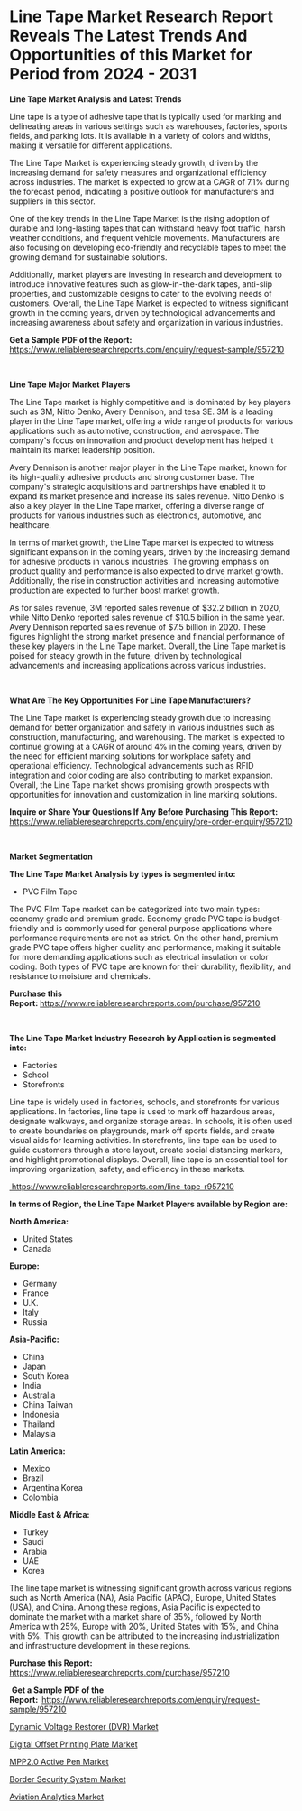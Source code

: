 <p><h1>Line Tape Market Research Report Reveals The Latest Trends And Opportunities of this Market for Period from 2024 - 2031</h1></p><p><strong>Line Tape Market Analysis and Latest Trends</strong></p>
<p><p>Line tape is a type of adhesive tape that is typically used for marking and delineating areas in various settings such as warehouses, factories, sports fields, and parking lots. It is available in a variety of colors and widths, making it versatile for different applications.</p><p>The Line Tape Market is experiencing steady growth, driven by the increasing demand for safety measures and organizational efficiency across industries. The market is expected to grow at a CAGR of 7.1% during the forecast period, indicating a positive outlook for manufacturers and suppliers in this sector.</p><p>One of the key trends in the Line Tape Market is the rising adoption of durable and long-lasting tapes that can withstand heavy foot traffic, harsh weather conditions, and frequent vehicle movements. Manufacturers are also focusing on developing eco-friendly and recyclable tapes to meet the growing demand for sustainable solutions.</p><p>Additionally, market players are investing in research and development to introduce innovative features such as glow-in-the-dark tapes, anti-slip properties, and customizable designs to cater to the evolving needs of customers. Overall, the Line Tape Market is expected to witness significant growth in the coming years, driven by technological advancements and increasing awareness about safety and organization in various industries.</p></p>
<p><strong>Get a Sample PDF of the Report:&nbsp;</strong> <a href="https://www.reliableresearchreports.com/enquiry/request-sample/957210">https://www.reliableresearchreports.com/enquiry/request-sample/957210</a></p>
<p>&nbsp;</p>
<p><strong>Line Tape Major Market Players</strong></p>
<p><p>The Line Tape market is highly competitive and is dominated by key players such as 3M, Nitto Denko, Avery Dennison, and tesa SE. 3M is a leading player in the Line Tape market, offering a wide range of products for various applications such as automotive, construction, and aerospace. The company's focus on innovation and product development has helped it maintain its market leadership position.</p><p>Avery Dennison is another major player in the Line Tape market, known for its high-quality adhesive products and strong customer base. The company's strategic acquisitions and partnerships have enabled it to expand its market presence and increase its sales revenue. Nitto Denko is also a key player in the Line Tape market, offering a diverse range of products for various industries such as electronics, automotive, and healthcare.</p><p>In terms of market growth, the Line Tape market is expected to witness significant expansion in the coming years, driven by the increasing demand for adhesive products in various industries. The growing emphasis on product quality and performance is also expected to drive market growth. Additionally, the rise in construction activities and increasing automotive production are expected to further boost market growth.</p><p>As for sales revenue, 3M reported sales revenue of $32.2 billion in 2020, while Nitto Denko reported sales revenue of $10.5 billion in the same year. Avery Dennison reported sales revenue of $7.5 billion in 2020. These figures highlight the strong market presence and financial performance of these key players in the Line Tape market. Overall, the Line Tape market is poised for steady growth in the future, driven by technological advancements and increasing applications across various industries.</p></p>
<p>&nbsp;</p>
<p><strong>What Are The Key Opportunities For Line Tape Manufacturers?</strong></p>
<p><p>The Line Tape market is experiencing steady growth due to increasing demand for better organization and safety in various industries such as construction, manufacturing, and warehousing. The market is expected to continue growing at a CAGR of around 4% in the coming years, driven by the need for efficient marking solutions for workplace safety and operational efficiency. Technological advancements such as RFID integration and color coding are also contributing to market expansion. Overall, the Line Tape market shows promising growth prospects with opportunities for innovation and customization in line marking solutions.</p></p>
<p><strong>Inquire or Share Your Questions If Any Before Purchasing This Report:</strong> <a href="https://www.reliableresearchreports.com/enquiry/pre-order-enquiry/957210">https://www.reliableresearchreports.com/enquiry/pre-order-enquiry/957210</a></p>
<p>&nbsp;</p>
<p><strong>Market Segmentation</strong></p>
<p><strong>The Line Tape Market Analysis by types is segmented into:</strong></p>
<p><ul><li>PVC Film Tape</li></ul></p>
<p><p>The PVC Film Tape market can be categorized into two main types: economy grade and premium grade. Economy grade PVC tape is budget-friendly and is commonly used for general purpose applications where performance requirements are not as strict. On the other hand, premium grade PVC tape offers higher quality and performance, making it suitable for more demanding applications such as electrical insulation or color coding. Both types of PVC tape are known for their durability, flexibility, and resistance to moisture and chemicals.</p></p>
<p><strong>Purchase this Report:&nbsp;</strong><a href="https://www.reliableresearchreports.com/purchase/957210">https://www.reliableresearchreports.com/purchase/957210</a></p>
<p>&nbsp;</p>
<p><strong>The Line Tape Market Industry Research by Application is segmented into:</strong></p>
<p><ul><li>Factories</li><li>School</li><li>Storefronts</li></ul></p>
<p><p>Line tape is widely used in factories, schools, and storefronts for various applications. In factories, line tape is used to mark off hazardous areas, designate walkways, and organize storage areas. In schools, it is often used to create boundaries on playgrounds, mark off sports fields, and create visual aids for learning activities. In storefronts, line tape can be used to guide customers through a store layout, create social distancing markers, and highlight promotional displays. Overall, line tape is an essential tool for improving organization, safety, and efficiency in these markets.</p></p>
<p><a href="https://www.reliableresearchreports.com/line-tape-r957210">&nbsp;https://www.reliableresearchreports.com/line-tape-r957210</a></p>
<p><strong>In terms of Region, the Line Tape Market Players available by Region are:</strong></p>
<p>
    <p> <strong> North America: </strong>
        <ul>
            <li>United States</li>
            <li>Canada</li>
        </ul>
        </p> 
    <p> <strong> Europe: </strong>
        <ul>
            <li>Germany</li>
            <li>France</li>
            <li>U.K.</li>
            <li>Italy</li>
            <li>Russia</li>
        </ul>
        </p> 
    <p> <strong> Asia-Pacific: </strong>
        <ul>
            <li>China</li>
            <li>Japan</li>
            <li>South Korea</li>
            <li>India</li>
            <li>Australia</li>
            <li>China Taiwan</li>
            <li>Indonesia</li>
            <li>Thailand</li>
            <li>Malaysia</li>
        </ul>
        </p> 
    <p> <strong> Latin America: </strong>
        <ul>
            <li>Mexico</li>
            <li>Brazil</li>
            <li>Argentina Korea</li>
            <li>Colombia</li>
        </ul>
        </p> 
    <p> <strong> Middle East & Africa: </strong>
        <ul>
            <li>Turkey</li>
            <li>Saudi</li>
            <li>Arabia</li>
            <li>UAE</li>
            <li>Korea</li>
        </ul>
    </p>
    </p>
<p><p>The line tape market is witnessing significant growth across various regions such as North America (NA), Asia Pacific (APAC), Europe, United States (USA), and China. Among these regions, Asia Pacific is expected to dominate the market with a market share of 35%, followed by North America with 25%, Europe with 20%, United States with 15%, and China with 5%. This growth can be attributed to the increasing industrialization and infrastructure development in these regions.</p></p>
<p><strong>Purchase this Report: </strong><a href="https://www.reliableresearchreports.com/purchase/957210">https://www.reliableresearchreports.com/purchase/957210</a></p>
<p>&nbsp;<strong>Get a Sample PDF of the Report:&nbsp;&nbsp;</strong><a href="https://www.reliableresearchreports.com/enquiry/request-sample/957210">https://www.reliableresearchreports.com/enquiry/request-sample/957210</a></p>
<p><strong></strong></p>
<p><p><a href="https://github.com/lylyparadise/Market-Research-Report-List-5/blob/main/dynamic-voltage-restorer-dvr-market.md">Dynamic Voltage Restorer (DVR) Market</a></p><p><a href="https://issuu.com/reportprime-2/docs/digital-offset-printing-plate-marke_f99959b2048531">Digital Offset Printing Plate Market</a></p><p><a href="https://issuu.com/reportprime-2/docs/mpp20-active-pen-market-size-2030.p_b69cee54e295df">MPP2.0 Active Pen Market</a></p><p><a href="https://medium.com/@merlrolfson/emerging-border-security-system-market-opportunities-market-analysis-for-investors-and-b509f2ac1f8a">Border Security System Market</a></p><p><a href="https://medium.com/@merlrolfson/exploring-aviation-analytics-market-dynamics-revenue-analysis-and-growth-projections-in-the-c33488ced95d">Aviation Analytics Market</a></p></p>